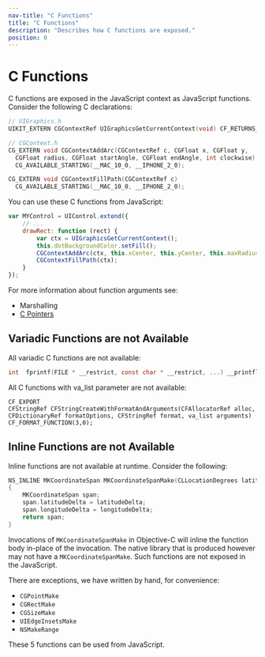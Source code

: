 ```yaml
---
nav-title: "C Functions"
title: "C Functions"
description: "Describes how C functions are exposed."
position: 0
---
```


# C Functions
C functions are exposed in the JavaScript context as JavaScript functions.
Consider the following C declarations:
```objective-c
// UIGraphics.h
UIKIT_EXTERN CGContextRef UIGraphicsGetCurrentContext(void) CF_RETURNS_NOT_RETAINED;

// CGContext.h
CG_EXTERN void CGContextAddArc(CGContextRef c, CGFloat x, CGFloat y,
  CGFloat radius, CGFloat startAngle, CGFloat endAngle, int clockwise)
  CG_AVAILABLE_STARTING(__MAC_10_0, __IPHONE_2_0);

CG_EXTERN void CGContextFillPath(CGContextRef c)
  CG_AVAILABLE_STARTING(__MAC_10_0, __IPHONE_2_0);
```

You can use these C functions from JavaScript:
```javascript
var MYControl = UIControl.extend({
	// ...
    drawRect: function (rect) {
        var ctx = UIGraphicsGetCurrentContext();
        this.dotBackgroundColor.setFill();
        CGContextAddArc(ctx, this.xCenter, this.yCenter, this.maxRadius, 0, Math.PI * 2, 0);
        CGContextFillPath(ctx);
    }
});
```

For more information about function arguments see:
 * Marshalling
 * [C Pointers](C-Pointers.md)

## Variadic Functions are not Available
All variadic C functions are not available:
```objective-c
int	 fprintf(FILE * __restrict, const char * __restrict, ...) __printflike(2, 3);
```

All C functions with va_list parameter are not available:
```
CF_EXPORT
CFStringRef CFStringCreateWithFormatAndArguments(CFAllocatorRef alloc, CFDictionaryRef formatOptions, CFStringRef format, va_list arguments) CF_FORMAT_FUNCTION(3,0);
```

## Inline Functions are not Available
Inline functions are not available at runtime. Consider the following:
```objective-c
NS_INLINE MKCoordinateSpan MKCoordinateSpanMake(CLLocationDegrees latitudeDelta, CLLocationDegrees longitudeDelta)
{
    MKCoordinateSpan span;
    span.latitudeDelta = latitudeDelta;
    span.longitudeDelta = longitudeDelta;
    return span;
}
```

Invocations of `MKCoordinateSpanMake` in Objective-C will inline the function body in-place of the invocation. The native library that is produced however may not have a `MKCoordinateSpanMake`. Such functions are not exposed in the JavaScript.

There are exceptions, we have written by hand, for convenience:
 * `CGPointMake`
 * `CGRectMake`
 * `CGSizeMake`
 * `UIEdgeInsetsMake`
 * `NSMakeRange`

These 5 functions can be used from JavaScript.

